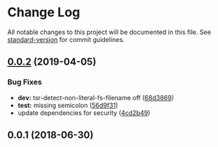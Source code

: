 # Change Log

All notable changes to this project will be documented in this file. See [standard-version](https://github.com/conventional-changelog/standard-version) for commit guidelines.

## [0.0.2](https://github.com/kolbma/node-n4v-logger/compare/v0.0.1...v0.0.2) (2019-04-05)


### Bug Fixes

* **dev:** tsr-detect-non-literal-fs-filename off ([68d3869](https://github.com/kolbma/node-n4v-logger/commit/68d3869))
* **test:** missing semicolon ([56d9f31](https://github.com/kolbma/node-n4v-logger/commit/56d9f31))
* update dependencies for security ([4cd2b49](https://github.com/kolbma/node-n4v-logger/commit/4cd2b49))



<a name="0.0.1"></a>
## 0.0.1 (2018-06-30)
